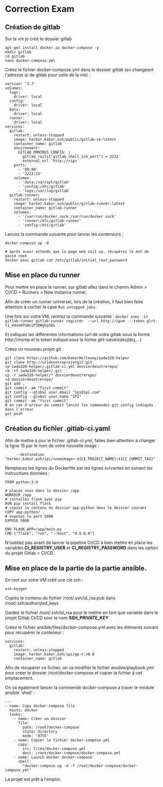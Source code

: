 # Correction Exam 

## Création de gitlab

Sur la vm je créé le dossier gitlab

```
apt-get install docker.io docker-compose -y
mkdir gitlab
cd gitlab
nano docker-compose.yml
```

Créez le fichier docker-compose.yml dans le dossier gitlab (en changeant l'adresse ip de gitlab pour celle de la vm) :

```
version: '3.7'
volumes:
  logs:
    driver: local
  config:
    driver: local
  data:
    driver: local
  runner:
    driver: local
services:
  gitlab:
    restart: unless-stopped
    image: harbor.kakor.ovh/public/gitlab-ce:latest
    container_name: gitlab
    environment:
      GITLAB_OMNIBUS_CONFIG: |
        gitlab_rails['gitlab_shell_ssh_port'] = 2222
        external_url 'http://<ip>'
    ports:
      - '80:80'
      - '2222:22'
    volumes:
      - 'data:/var/opt/gitlab'
      - 'config:/etc/gitlab'
      - 'logs:/var/log/gitlab'
  gitlab-runner:
    restart: unless-stopped
    image: harbor.kakor.ovh/public/gitlab-runner:latest
    container_name: gitlab-runner
    volumes:
      - '/var/run/docker.sock:/var/run/docker.sock'
      - 'runner:/etc/gitlab-runner'
      - 'config:/etc/gitlab'
```

Lancez la commande suivante pour lancer les conteneurs :

```
docker-compose up -d 

# après avoir attendu que la page web soit up, récupérez le mot de passe root 
docker exec gitlab cat /etc/gitlab/initial_root_password
```

## Mise en place du runner 

Pour mettre en place le runner, sur gitlab allez dans le chemin Admin > CI/CD > Runners > New instance runner. 

Afin de créer un runner universel, lors de la création, il faut bien faire attention à cocher la case ```Run untagged jobs```. 

Une fois sur votre VM, rentrez la commande suivante : 
```docker exec -it gitlab-runner gitlab-runner register  --url http://ipvm  --token glrt-t1_eHsmdYUAniP36Wghp58s```

Et indiquez les différentes informations (url de votre gitlab sous la forme http://monip et le token indiqué sous la forme glrt-salxklzakcjldcj... )

Créez un nouveau projet git

```
git clone https://github.com/KakorHolloway/iwdw320-helper
git clone http://urldevotreprojetgit.git
cp iwdw320-helper/.gitlab-ci.yml dossierdevotrerepo/
rm -rf iwdw320-helper/.git
cp -r iwdw320-helper/* dossierdevotrerepo/
cd dossierdevotrerepo/
git add .
git commit -am "first commit"
git config --global user.email "ipi@ipi.com"
git config --global user.name "IPI"
git commit -am "first commit"
# en cas d'erreur du commit lancez les commandes git config indiqués dans l'erreur
git push 
```

## Création du fichier .gitlab-ci.yaml 

Afin de mettre à jour le fichier .gitlab-ci.yml, faites bien attention à changer la ligne 15 par le nom de votre nouvelle image :

```      --destination "harbor.kakor.ovh/ipi/<nomimage>-${CI_PROJECT_NAME}:${CI_COMMIT_TAG}" ```

Remplacez les lignes du Dockerfile par les lignes suivantes en suivant les instructions données :

```
FROM python:3.9

# placez vous dans le dossier /app
WORKDIR /app
# installez flask avec pip
RUN pip install flask
# copiez le contenu du dossier app-python dans le dossier courant 
COPY app-python/ .
# exposez le port 5000
EXPOSE 5000

ENV FLASK_APP=/app/main.py
CMD ["flask", "run", "--host", "0.0.0.0"]
```

N'oubliez pas avant de lancer la pipeline CI/CD à bien mettre en place les variables **CI_REGISTRY_USER** et **CI_REGISTRY_PASSWORD** dans les option du projet Gitlab > CI/CD.

## Mise en place de la partie de la partie ansible.

En root sur votre VM créé une clé ssh :

```ssh-keygen```

Copiez le contenu du fichier /root/.ssh/id_rsa.pub dans /root/.ssh/authorized_keys 

Gardez le fichier /root/.ssh/id_rsa pour le mettre en tant que variable dans le projet Gitlab CI/CD sour le nom **SSH_PRIVATE_KEY**

Créez le fichier ansible/files/docker-compose.yml avec les éléments suivant pour récupérer le conteneur :
```
services:
  gitlab:
    restart: unless-stopped
    image: harbor.kakor.ovh/ipi/gp-x:v0.0
    container_name: gitlab
```

Afin de récupérer ce fichier, on va modifier le fichier ansible/playbook.yml pour créer le dossier /root/docker-compose et copier le fichier à cet emplacement. 

On va également lancer la commende docker-compose à traver le module ansible 'shell' :

```
---
- name: Copy docker-compose file
  hosts: docker
  tasks:
    - name: Créer un dossier
      file:
        path: /root/docker-compose
        state: directory
        mode: '0755'
    - name: Copier le fichier docker-compose.yml
      copy:
        src: files/docker-compose.yml
        dest: /root/docker-compose/docker-compose.yml
    - name: Launch docker docker-compose
      shell:
        "docker-compose up -d -f /root/docker-compose/docker-compose.yml"
```

Le projet est prêt à l'emploi. 

